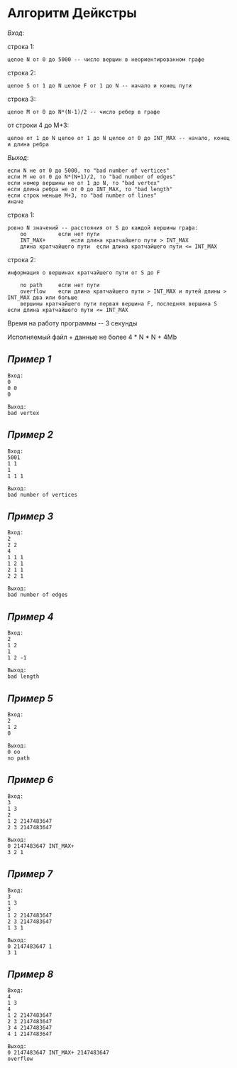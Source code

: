 # **Алгоритм Дейкстры**

*Вход*:

строка 1:

	целое N от 0 до 5000 -- число вершин в неориентированном графе

строка 2:

	целое S от 1 до N целое F от 1 до N -- начало и конец пути

строка 3:

	целое M от 0 до N*(N-1)/2 -- число ребер в графе

от строки 4 до M+3:

	целое от 1 до N целое от 1 до N целое от 0 до INT_MAX -- начало, конец и длина ребра

*Выход*:

	если N не от 0 до 5000, то "bad number of vertices"
	если M не от 0 до N*(N+1)/2, то "bad number of edges"
	если номер вершины не от 1 до N, то "bad vertex"
	если длина ребра не от 0 до INT_MAX, то "bad length"
	если строк меньше M+3, то "bad number of lines"
	иначе

строка 1:

	ровно N значений -- расстояния от S до каждой вершины графа:
		oo			если нет пути
		INT_MAX+		если длина кратчайшего пути > INT_MAX
		длина кратчайшего пути	если длина кратчайшего пути <= INT_MAX

строка 2:
	
	информация о вершинах кратчайшего пути от S до F
	
		no path		если нет пути
		overflow	если длина кратчайшего пути > INT_MAX и путей длины > INT_MAX два или больше
		вершины кратчайшего пути первая вершина F, последняя вершина S если длина кратчайшего пути <= INT_MAX


Время на работу программы -- 3 секунды

Исполняемый файл + данные не более 4 * N * N + 4Mb

## *Пример 1*

	Вход:
	0
	0 0
	0

	Выход:
	bad vertex

## *Пример 2*

	Вход:
	5001
	1 1
	1
	1 1 1

	Выход:
	bad number of vertices

## *Пример 3*

	Вход:
	2
	2 2
	4
	1 1 1
	1 2 1
	2 1 1
	2 2 1

	Выход:
	bad number of edges

## *Пример 4*

	Вход:
	2
	1 2
	1
	1 2 -1

	Выход:
	bad length

## *Пример 5*

	Вход:
	2
	1 2
	0

	Выход:
	0 oo
	no path

## *Пример 6*

	Вход:
	3
	1 3
	2
	1 2 2147483647
	2 3 2147483647

	Выход:
	0 2147483647 INT_MAX+
	3 2 1

## *Пример 7*

	Вход:
	3
	1 3
	3
	1 2 2147483647
	2 3 2147483647
	1 3 1

	Выход:
	0 2147483647 1
	3 1

## *Пример 8*

	Вход:
	4
	1 3
	4
	1 2 2147483647
	2 3 2147483647
	3 4 2147483647
	4 1 2147483647

	Выход:
	0 2147483647 INT_MAX+ 2147483647
	overflow
